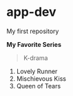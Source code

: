 # app-dev
My first repository 

**My Favorite Series**
> K-drama
1. Lovely Runner
2. Mischievous Kiss
3. Queen of Tears
